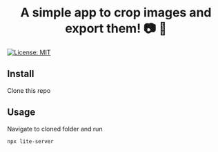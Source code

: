 <h1 align="center"> A simple app to crop images and export them! 📷 🌇 </h1>

<p>
  <a href="#" target="_blank">
    <img alt="License: MIT" src="https://img.shields.io/badge/License-MIT-yellow.svg" />
  </a>
</p>

## Install

Clone this repo

## Usage

Navigate to cloned folder and run
```sh
npx lite-server
